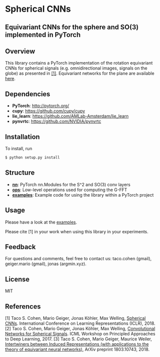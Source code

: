 # Spherical CNNs
## Equivariant CNNs for the sphere and SO(3) implemented in PyTorch

## Overview
This library contains a PyTorch implementation of the rotation equivariant CNNs for spherical signals (e.g. omnidirectional images, signals on the globe) as presented in [[1]](https://arxiv.org/abs/1801.10130). Equivariant networks for the plane are available [here](https://github.com/tscohen/GrouPy).

## Dependencies

* __PyTorch__: http://pytorch.org/
* __cupy__: https://github.com/cupy/cupy
* __lie_learn__: https://github.com/AMLab-Amsterdam/lie_learn
* __pynvrtc__: https://github.com/NVIDIA/pynvrtc

## Installation

To install, run

```bash
$ python setup.py install
```

## Structure
* [__nn__](s2cnn/nn): PyTorch nn.Modules for the S^2 and SO(3) conv layers
* [__ops__](s2cnn/ops): Low-level operations used for computing the G-FFT
* [__examples__](examples): Example code for using the library within a PyTorch project

## Usage
Please have a look at the [examples](examples).

Please cite [1] in your work when using this library in your experiments.

## Feedback
For questions and comments, feel free to contact us: taco.cohen (gmail), geiger.mario (gmail), jonas (argmin.xyz).


## License
MIT

## References

[1] Taco S. Cohen, Mario Geiger, Jonas Köhler, Max Welling,
[Spherical CNNs](https://arxiv.org/abs/1801.10130).
International Conference on Learning Representations (ICLR), 2018.
[2] Taco S. Cohen, Mario Geiger, Jonas Köhler, Max Welling,
[Convolutional Networks for Spherical Signals](https://arxiv.org/abs/1709.04893).
ICML Workshop on Principled Approaches to Deep Learning, 2017.
[3] Taco S. Cohen, Mario Geiger, Maurice Weiler,
[Intertwiners between Induced Representations (with applications to the theory of equivariant neural networks)](https://arxiv.org/abs/1803.10743),
ArXiv preprint 1803.10743, 2018.
